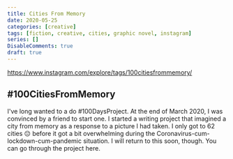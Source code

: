 ```yaml
---
title: Cities From Memory
date: 2020-05-25
categories: [creative]
tags: [fiction, creative, cities, graphic novel, instagram]
series: []
DisableComments: true
draft: true
---
```


https://www.instagram.com/explore/tags/100citiesfrommemory/

## \#100CitiesFromMemory
I've long wanted to a do #100DaysProject. At the end of March 2020, I was convinced by a friend to start one. I started a writing project that imagined a city from memory as a response to a picture I had taken. I only got to 62 cities 😔 before it got a bit overwhelming during the Coronavirus-cum-lockdown-cum-pandemic situation. I will return to this soon, though. You can go through the project here.

<br>
